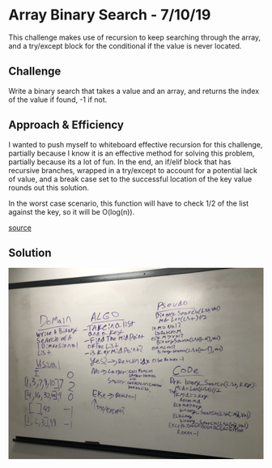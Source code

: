 # Array Binary Search - 7/10/19

This challenge makes use of recursion to keep searching through the array, and a try/except block for the conditional if the value is never located.

## Challenge

Write a binary search that takes a value and an array, and returns the index of the value if found, -1 if not.

## Approach & Efficiency

I wanted to push myself to whiteboard effective recursion for this challenge, partially because I know it is an effective method for solving this problem, partially because its a lot of fun. In the end, an if/elif block that has recursive branches, wrapped in a try/except to account for a potential lack of value, and a break case set to the successful location of the key value rounds out this solution.

In the worst case scenario, this function will have to check 1/2 of the list against the key, so it will be O(log(n)).

 [source](https://wiki.python.org/moin/TimeComplexity)

## Solution

![array_binary_search_white_board](../../assets/arrayBinarySearch.jpeg)

